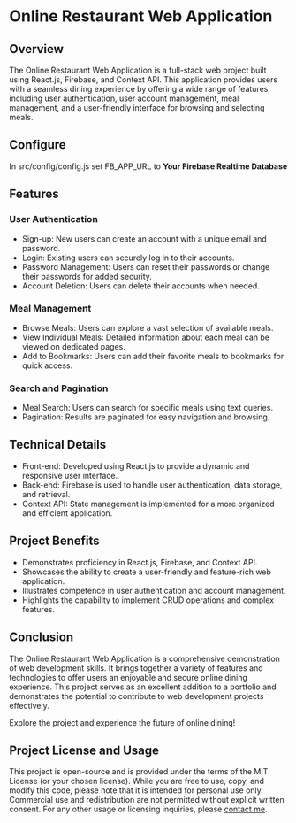 # Online Restaurant Web Application

## Overview

The Online Restaurant Web Application is a full-stack web project built using React.js, Firebase, and Context API. This application provides users with a seamless dining experience by offering a wide range of features, including user authentication, user account management, meal management, and a user-friendly interface for browsing and selecting meals.

## Configure

In src/config/config.js set FB_APP_URL to **Your Firebase Realtime Database**

## Features

### User Authentication

- Sign-up: New users can create an account with a unique email and password.
- Login: Existing users can securely log in to their accounts.
- Password Management: Users can reset their passwords or change their passwords for added security.
- Account Deletion: Users can delete their accounts when needed.

### Meal Management

- Browse Meals: Users can explore a vast selection of available meals.
- View Individual Meals: Detailed information about each meal can be viewed on dedicated pages.
- Add to Bookmarks: Users can add their favorite meals to bookmarks for quick access.

### Search and Pagination

- Meal Search: Users can search for specific meals using text queries.
- Pagination: Results are paginated for easy navigation and browsing.

## Technical Details

- Front-end: Developed using React.js to provide a dynamic and responsive user interface.
- Back-end: Firebase is used to handle user authentication, data storage, and retrieval.
- Context API: State management is implemented for a more organized and efficient application.

## Project Benefits

- Demonstrates proficiency in React.js, Firebase, and Context API.
- Showcases the ability to create a user-friendly and feature-rich web application.
- Illustrates competence in user authentication and account management.
- Highlights the capability to implement CRUD operations and complex features.

## Conclusion

The Online Restaurant Web Application is a comprehensive demonstration of web development skills. It brings together a variety of features and technologies to offer users an enjoyable and secure online dining experience. This project serves as an excellent addition to a portfolio and demonstrates the potential to contribute to web development projects effectively.

Explore the project and experience the future of online dining!

## Project License and Usage

This project is open-source and is provided under the terms of the MIT License (or your chosen license). While you are free to use, copy, and modify this code, please note that it is intended for personal use only. Commercial use and redistribution are not permitted without explicit written consent. For any other usage or licensing inquiries, please [contact me](https://twitter.com/markov_dev).
